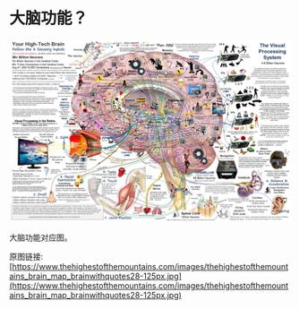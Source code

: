 # 大脑功能？

![brain_map](./_assets/brain_map_brainwithquotes28-125px.jpg)

大脑功能对应图。

原图链接: [https://www.thehighestofthemountains.com/images/thehighestofthemountains_brain_map_brainwithquotes28-125px.jpg](https://www.thehighestofthemountains.com/images/thehighestofthemountains_brain_map_brainwithquotes28-125px.jpg)